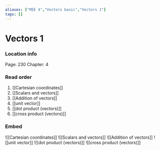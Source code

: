 ```yaml
---
aliases: ["MEE 4","Vectors basic","Vectors 1"]
tags: []
---
```


# Vectors 1

### Location info
Page: 230
Chapter: 4

### Read order

1) [[Cartesian coordinates]]
2) [[Scalars and vectors]]
3) [[Addition of vectors]]
4) [[unit vector]]
5) [[dot product (vectors)]]
6) [[cross product (vectors)]]

### Embed
![[Cartesian coordinates]]
![[Scalars and vectors]]
![[Addition of vectors]]
![[unit vector]]
![[dot product (vectors)]]
![[cross product (vectors)]]